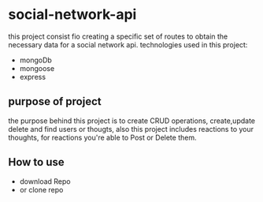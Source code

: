 # social-network-api

this project consist fio creating a specific set of routes to obtain the necessary data
for a social network api.
technologies used in this project:

- mongoDb
- mongoose
- express

## purpose of project

the purpose behind this project is to create CRUD operations,
create,update delete and find users or thougts, also
this project includes reactions to your thoughts, for reactions
you're able to Post or Delete them.

## How to use

- download Repo
- or clone repo
